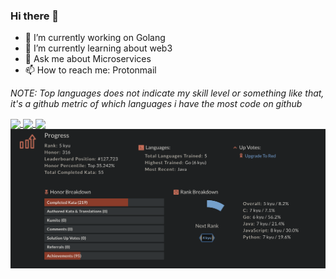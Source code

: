 ### Hi there 👋

- 🔭 I’m currently working on Golang 
- 🌱 I’m currently learning about web3
- 💬 Ask me about Microservices
- 📫 How to reach me: Protonmail

_NOTE: Top languages does not indicate my skill level or something like that, it's a github metric of which languages i have the most code on github_

  <a href="https://github.com/iButcat">
  <img align="center" src="https://github-readme-stats.vercel.app/api?username=iButcat&count_private=true&show_icons=true&theme=tokyonight" />
</a>
<a href="https://github.com/iButcat">
  <img align="center" src="https://github-readme-stats.vercel.app/api/top-langs/?username=iButcat&count_private=true&langs_count=4&layout=compact&show_icons=true&theme=tokyonight" />
</a>
<a><img align="center" src="https://komarev.com/ghpvc/?username=iButcat" /></a>
<a>
  <img align="center" src="https://github.com/iButcat/iButcat/blob/main/codewars.png" />
 </a>

